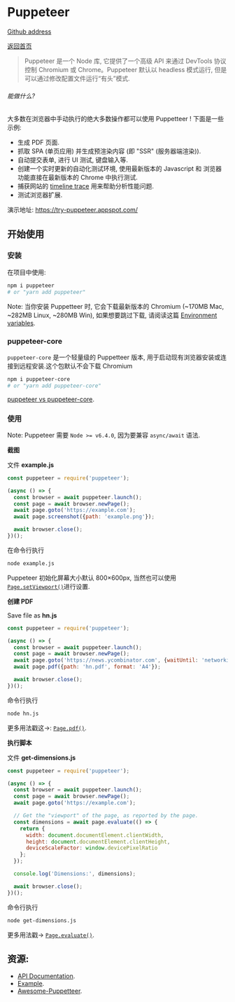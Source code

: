 # Puppeteer

[Github address](https://github.com/GoogleChrome/puppeteer/blob/master/README.md)

[返回首页](./README.md)

> Puppeteer 是一个 Node 库, 它提供了一个高级 API 来通过 DevTools 协议控制 Chromium 或 Chrome。Puppeteer 默认以 headless 模式运行, 但是可以通过修改配置文件运行“有头”模式.

<!-- [START usecases] -->
###### 能做什么?

大多数在浏览器中手动执行的绝大多数操作都可以使用 Puppetteer ! 下面是一些示例:

* 生成 PDF 页面.
* 抓取 SPA (单页应用) 并生成预渲染内容 (即 "SSR" (服务器端渲染)).
* 自动提交表单, 进行 UI 测试, 键盘输入等.
* 创建一个实时更新的自动化测试环境, 使用最新版本的 Javascript 和 浏览器功能直接在最新版本的 Chrome 中执行测试.
* 捕获网站的 [timeline trace](https://developers.google.com/web/tools/chrome-devtools/evaluate-performance/reference) 用来帮助分析性能问题.
* 测试浏览器扩展.
<!-- [END usecases] -->

演示地址: https://try-puppeteer.appspot.com/

<!-- [START getstarted] -->
## 开始使用

### 安装

在项目中使用:

```bash
npm i puppeteer
# or "yarn add puppeteer"
```

Note: 当你安装 Puppetteer 时, 它会下载最新版本的 Chromium (~170MB Mac, ~282MB Linux, ~280MB Win), 如果想要跳过下载, 请阅读这篇 [Environment variables](https://github.com/GoogleChrome/puppeteer/blob/v1.20.0/docs/api.md#environment-variables).


### puppeteer-core

`puppeteer-core` 是一个轻量级的 Puppetteer 版本, 用于启动现有浏览器安装或连接到远程安装.这个包默认不会下载 Chromium

```bash
npm i puppeteer-core
# or "yarn add puppeteer-core"
```

[puppeteer vs puppeteer-core](https://github.com/GoogleChrome/puppeteer/blob/master/docs/api.md#puppeteer-vs-puppeteer-core).

### 使用

Note: Puppeteer 需要 `Node >= v6.4.0`, 因为要兼容 `async/await` 语法.

**截图**

文件 **example.js**

```js
const puppeteer = require('puppeteer');

(async () => {
  const browser = await puppeteer.launch();
  const page = await browser.newPage();
  await page.goto('https://example.com');
  await page.screenshot({path: 'example.png'});

  await browser.close();
})();
```

在命令行执行

```bash
node example.js
```

Puppeteer 初始化屏幕大小默认 800×600px, 当然也可以使用 [`Page.setViewport()`](https://github.com/GoogleChrome/puppeteer/blob/v1.20.0/docs/api.md#pagesetviewportviewport)进行设置.

**创建 PDF**

Save file as **hn.js**

```js
const puppeteer = require('puppeteer');

(async () => {
  const browser = await puppeteer.launch();
  const page = await browser.newPage();
  await page.goto('https://news.ycombinator.com', {waitUntil: 'networkidle2'});
  await page.pdf({path: 'hn.pdf', format: 'A4'});

  await browser.close();
})();
```

命令行执行

```bash
node hn.js
```

更多用法戳这→: [`Page.pdf()`](https://github.com/GoogleChrome/puppeteer/blob/v1.20.0/docs/api.md#pagepdfoptions).

**执行脚本**

文件 **get-dimensions.js**

```js
const puppeteer = require('puppeteer');

(async () => {
  const browser = await puppeteer.launch();
  const page = await browser.newPage();
  await page.goto('https://example.com');

  // Get the "viewport" of the page, as reported by the page.
  const dimensions = await page.evaluate(() => {
    return {
      width: document.documentElement.clientWidth,
      height: document.documentElement.clientHeight,
      deviceScaleFactor: window.devicePixelRatio
    };
  });

  console.log('Dimensions:', dimensions);

  await browser.close();
})();
```

命令行执行

```bash
node get-dimensions.js
```

更多用法戳→ [`Page.evaluate()`](https://github.com/GoogleChrome/puppeteer/blob/v1.20.0/docs/api.md#pageevaluatepagefunction-args).

<!-- [END getstarted] -->

## 资源:

- [API Documentation](https://github.com/GoogleChrome/puppeteer/blob/v1.20.0/docs/api.md#).
- [Example](https://github.com/GoogleChrome/puppeteer/tree/master/examples/).
- [Awesome-Puppetteer](https://github.com/transitive-bullshit/awesome-puppeteer).
